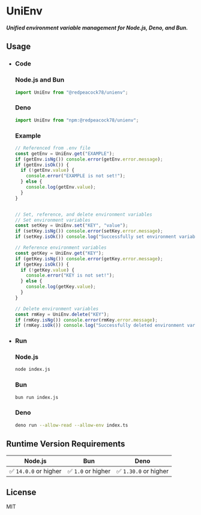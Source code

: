 # UniEnv

***Unified environment variable management for Node.js, Deno, and Bun.***

## Usage
- ### Code
  ### Node.js and Bun
  ```javascript
  import UniEnv from "@redpeacock78/unienv";
  ```

  ### Deno
  ```typescript
  import UniEnv from "npm:@redpeacock78/unienv";
  ```

  ### Example
  ```javascript
  // Referenced from .env file
  const getEnv = UniEnv.get("EXAMPLE");
  if (getEnv.isNg()) console.error(getEnv.error.message);
  if (getEnv.isOk()) {
    if (!getEnv.value) {
      console.error("EXAMPLE is not set!");
    } else {
      console.log(getEnv.value);
    }
  }


  // Set, reference, and delete environment variables
  // Set environment variables
  const setKey = UniEnv.set("KEY", "value");
  if (setKey.isNg()) console.error(setKey.error.message);
  if (setKey.isOk()) console.log("Successfully set environment variables!");

  // Reference environment variables
  const getKey = UniEnv.get("KEY");
  if (getKey.isNg()) console.error(getKey.error.message);
  if (getKey.isOk()) {
    if (!getKey.value) {
      console.error("KEY is not set!");
    } else {
      console.log(getKey.value);
    }
  }
  
  // Delete environment variables
  const rmKey = UniEnv.delete("KEY");
  if (rmKey.isNg()) console.error(rmKey.error.message);
  if (rmKey.isOk()) console.log("Successfully deleted environment variables!");
  ```

- ### Run
  ### Node.js
  ```bash
  node index.js
  ```
  ### Bun
  ```bash
  bun run index.js
  ```
  ### Deno
  ```bash
  deno run --allow-read --allow-env index.ts
  ```

## Runtime Version Requirements
|Node.js|Bun|Deno|
|:-:|:-:|:-:|
|✅ `14.0.0` or higher|✅ `1.0` or higher|✅ `1.30.0` or higher|

## License
MIT
